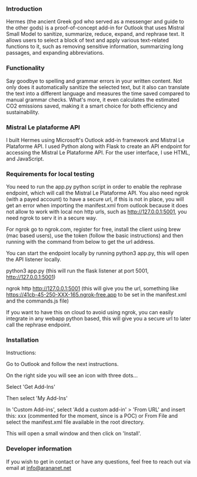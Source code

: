 ### Introduction 
Hermes (the ancient Greek god who served as a messenger and guide to the other gods) is a proof-of-concept add-in for Outlook that uses Mistral Small Model to sanitize, summarize, reduce, expand, and rephrase text. It allows users to select a block of text and apply various text-related functions to it, such as removing sensitive information, summarizing long passages, and expanding abbreviations.

### Functionality
Say goodbye to spelling and grammar errors in your written content. Not only does it automatically sanitize the selected text, but it also can translate the text into a different language and measures the time saved compared to manual grammar checks. What's more, it even calculates the estimated CO2 emissions saved, making it a smart choice for both efficiency and sustainability.

### Mistral Le plataforme API
I built Hermes using Microsoft's Outlook add-in framework and Mistral Le Plataforme API. I used Python along with Flask to create an API endpoint for accessing the Mistral Le Plataforme API. For the user interface, I use HTML, and JavaScript.

### Requirements for local testing

You need to run the app.py python script in order to enable the rephrase endpoint, which will call the Mistral Le Plataforme API. You also need ngrok (with a payed account) to have a secure url, if this is not in place, you will get an error when importing the manifest.xml from outlook because it does not allow to work with local non http urls, such as http://127.0.0.1:5001, you need ngrok to serv it in a secure way.

For ngrok go to ngrok.com, register for free, install the client using brew (mac based users), use the token (follow the basic instructions) and then running with the command from below to get the url address.

You can start the endpoint locally by running python3 app.py, this will open the API listener locally.

python3 app.py (this will run the flask listener at port 5001, http://127.0.0.1:5001)

ngrok http http://127.0.0.1:5001 (this will give you the url, something like https://41cb-45-250-XXX-165.ngrok-free.app to be set in the manifest.xml and the commands.js file)

If you want to have this on cloud to avoid using ngrok, you can easily integrate in any webapp python based, this will give you a secure url to later call the rephrase endpoint.

### Installation
Instructions:

Go to Outlook and follow the next instructions.

On the right side you will see an icon with three dots...

Select 'Get Add-Ins'

Then select 'My Add-Ins'

In 'Custom Add-ins', select 'Add a custom add-in' > 'From URL' and insert this: xxx (commented for the moment, since is a POC) or From File and select the manifest.xml file available in the root directory.

This will open a small window and then click on 'Install'.

### Developer information

If you wish to get in contact or have any questions, feel free to reach out via email at [info@arananet.net](info@arananet.net)
